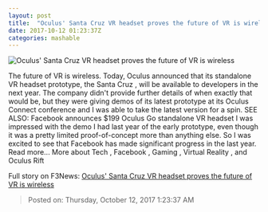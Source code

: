 ```yaml
---
layout: post
title:  "Oculus' Santa Cruz VR headset proves the future of VR is wireless"
date: 2017-10-12 01:23:37Z
categories: mashable
---
```


![Oculus' Santa Cruz VR headset proves the future of VR is wireless](https://i.amz.mshcdn.com/0CQJL92ye-N2I4RuVQT7MC-Mb0E=/1200x630/2017%2F10%2F12%2F40%2F14cb3f1ba12340d3ba340aa11a0f599a.dd1c9.jpg)

The future of VR is wireless. Today, Oculus announced that its standalone VR headset prototype, the Santa Cruz , will be available to developers in the next year. The company didn't provide further details of when exactly that would be, but they were giving demos of its latest prototype at its Oculus Connect conference and I was able to take the latest version for a spin. SEE ALSO: Facebook announces $199 Oculus Go standalone VR headset I was impressed with the demo I had last year of the early prototype, even though it was a pretty limited proof-of-concept more than anything else. So I was excited to see that Facebook has made significant progress in the last year. Read more... More about Tech , Facebook , Gaming , Virtual Reality , and Oculus Rift


Full story on F3News: [Oculus' Santa Cruz VR headset proves the future of VR is wireless](http://www.f3nws.com/n/4SPqF)

> Posted on: Thursday, October 12, 2017 1:23:37 AM
